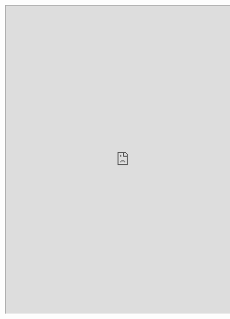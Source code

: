 <div style="text-align: center"><iframe src="https://docs.google.com/document/d/e/2PACX-1vRA2ZZX01ETDfC0hzgGvws3XmqWUHfdTAlJpS4kmdmyExpOZTSHUE6AwsITvVyjD8aaXnyaC0IRLw_L/pub?embedded=true" width="800" height="1000"></iframe></div>
